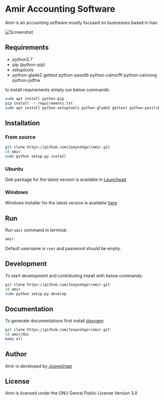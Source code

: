# Amir Accounting Software

Amir is an accounting software mostly focused on businesses based in Iran.

![Screenshot](http://www.freeamir.com/images/thumb/c/cd/Win1.png/727px-Win1.png)

## Requirements

* python2.7
* pip (python-pip)
* setuptools
* python-glade2 gettext python-passlib python-cairocffi python-cairosvg python-pdfrw

to install requirements simply run below commands:

```bash
sudo apt install python-pip
pip install -r requirements.txt
sudo apt install python-setuptools python-glade2 gettext python-passlib python-cairocffi python-cairosvg python-pdfrw
```

## Installation

### From source

```bash
git clone https://github.com/Jooyeshgar/amir.git
cd amir
sudo python setup.py install
```

### Ubuntu

Deb package for the latest version is available in [Launchpad](https://launchpad.net/amir/0.1/0.1/+download/amir_0.2_all.deb) 

### Windows

Windows installer for the latest version is available [here](https://github.com/Jooyeshgar/amir/releases/download/v0.2.0/Amir-0.2.0-win32-setup.exe)

## Run

Run `amir` command in terminal.

```bash
amir
```

Default username is `root` and password should be empty.

## Development

To start development and contributing install with below commands:

```bash
git clone https://github.com/Jooyeshgar/amir.git
cd amir
sudo python setup.py develop
```

## Documentation

To generate documentations first install [doxygen](http://www.doxygen.org/)

```bash
git clone https://github.com/Jooyeshgar/amir.git
cd amir/doc
make all
```

## Author

Amir is developed by [Jooyeshgar](https://www.jooyeshgar.com)

## License

Amir is licensed under the GNU Genral Public License Version 3.0
